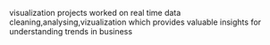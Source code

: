 visualization projects worked on real time data cleaning,analysing,vizualization which provides valuable insights for understanding trends in business
